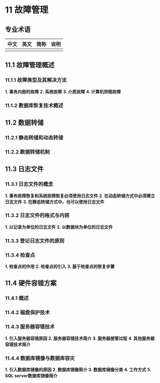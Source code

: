 # 11 故障管理

## 专业术语

| 中文 | 英文 | 简称 | 说明 |
| --- | --- | --- | --- |
|  |  |  |  |

## 11.1 故障管理概述

### 11.1.1 故障类型及其解决方法

**1. 事务内部的故障**
**2. 系统故障**
**3. 介质故障**
**4. 计算机饼图故障**

### 11.1.2 数据库恢复技术概述

## 11.2 数据转储

### 11.2.1 静态转储和动态转储
### 11.2.2 数据转储机制

## 11.3 日志文件

### 11.3.1 日志文件的概念

**1. 事务故障恢复和系统故障恢复必须使用日志文件**
**2. 在动态转储方式中必须建立日志文件**
**3. 在静态转储方式中，也可以使用日志文件**

### 11.3.2 日志文件的格式与内容

**1. 以记录为单位的日志文件**
**2. 以数据块为单位的日志文件**

### 11.3.3 登记日志文件的原则

### 11.3.4 检查点

**1. 检查点的作用**
**2. 检查点的引入**
**3. 基于检查点的恢复步骤**

## 11.4 硬件容错方案

### 11.4.1 概述
### 11.4.2 磁盘保护技术
### 11.4.3 服务器容错技术

**1. 引入服务器容错原因**
**2. 服务器容错技术简介**
**3. 服务器接管过程**
**4. 其他服务器容错技术简介**


### 11.4.4 数据库镜像与数据库容灾

**1. 引入数据库镜像的原因**
**2. 数据库镜像简介**
**3. 数据库镜像分类**
**4. 工作方式**
**5. SQL server数据库镜像简介**

